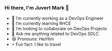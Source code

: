 ### Hi there, I'm Juvert Mark 👋

<!--
**markjuvert/markjuvert** is a ✨ _special_ ✨ repository because its `README.md` (this file) appears on your GitHub profile.

Here are some ideas to get you started:-->

- 🔭 I’m currently working as a DevOps Engineer
- 🌱 I’m currently learning RHCE
- 👯 I’m looking to collaborate on DevOps Projects
- 💬 Ask me anything related to DevOps SDLC
- 😄 Pronouns: He/Him
- ⚡ Fun fact: I like to travel
<!-- - 🤔 I’m looking for help with ...-->
<!--  📫 How to reach me: juvertmark@gmail.com-->
